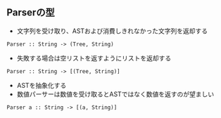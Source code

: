 ## Parserの型
- 文字列を受け取り、ASTおよび消費しきれなかった文字列を返却する
```
Parser :: String -> (Tree, String)
```
- 失敗する場合は空リストを返すようにリストを返却する
```
Parser :: String -> [(Tree, String)]
```
- ASTを抽象化する
- 数値パーサーは数値を受け取るとASTではなく数値を返すのが望ましい
```
Parser a :: String -> [(a, String)]
```
